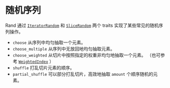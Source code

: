 # 随机序列

Rand 通过 [`IteratorRandom`] 和 [`SliceRandom`] 两个 traits 实现了某些常见的随机序列操作。

-   `choose` 从序列中均匀抽取一个元素。
-   `choose_multiple` 从序列中无放回地均匀抽取元素。
-   `choose_weighted` 从切片中按照指定的权重非均匀地抽取一个元素。
    （也可参考 [`WeightedIndex`] ）
-   `shuffle` 打乱切片元素的顺序。
-   `partial_shuffle` 可以部分打乱切片，高效地抽取 `amount` 个顺序随机的元素。

[`IteratorRandom`]: https://rust-random.github.io/rand/rand/seq/trait.IteratorRandom.html
[`SliceRandom`]: https://rust-random.github.io/rand/rand/seq/trait.SliceRandom.html
[`WeightedIndex`]: https://rust-random.github.io/rand/rand/distributions/struct.WeightedIndex.html
